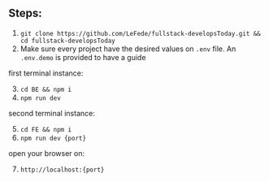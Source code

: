 ## Steps:

1. `git clone https://github.com/LeFede/fullstack-developsToday.git && cd fullstack-developsToday`
2. Make sure every project have the desired values on `.env` file. An `.env.demo` is provided
   to have a guide

first terminal instance:

3. `cd BE && npm i`
4. `npm run dev`

second terminal instance:

5. `cd FE && npm i`
6. `npm run dev {port}`

open your browser on:

7. `http://localhost:{port}`
